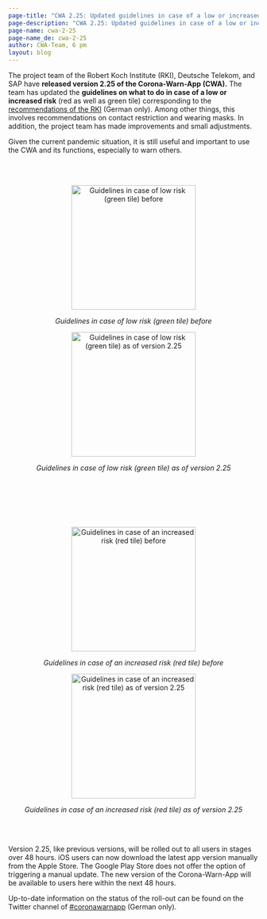 ```yaml
---
page-title: "CWA 2.25: Updated guidelines in case of a low or increased risk"
page-description: "CWA 2.25: Updated guidelines in case of a low or increased risk"
page-name: cwa-2-25
page-name_de: cwa-2-25
author: CWA-Team, 6 pm
layout: blog
---
```


The project team of the Robert Koch Institute (RKI), Deutsche Telekom, and SAP have **released version 2.25 of the Corona-Warn-App (CWA).** The team has updated the **guidelines on what to do in case of a low or increased risk** (red as well as green tile) corresponding to the [recommendations of the RKI](https://www.rki.de/DE/Content/InfAZ/N/Neuartiges_Coronavirus/Quarantaene/Absonderung.html) (German only). Among other things, this involves recommendations on contact restriction and wearing masks. In addition, the project team has made improvements and small adjustments. 

Given the current pandemic situation, it is still useful and important to use the CWA and its functions, especially to warn others.  

<!-- overview -->

<br></br>
<div class='container'><div class='row'><div class='col-sm'><center><img class='img-fluid' src='/assets/img/blog/2022-07-27-cwa-2-25/green-tile-before.png' alt='Guidelines in case of low risk (green tile) before' width=250><p><em>Guidelines in case of low risk (green tile) before</em></p></center></div><div class='col-sm'><center><img class='img-fluid' src='/assets/img/blog/2022-07-27-cwa-2-25/green-tile-after.png' alt='Guidelines in case of low risk (green tile) as of version 2.25' width=250><p><em>Guidelines in case of low risk (green tile) as of version 2.25</em></p></center></div></div></div>
<br></br>

<br></br>
<div class='container'><div class='row'><div class='col-sm'><center><img class='img-fluid' src='/assets/img/blog/2022-07-27-cwa-2-25/red-tile-before.png' alt='Guidelines in case of an increased risk (red tile) before' width=250><p><em>Guidelines in case of an increased risk (red tile) before</em></p></center></div><div class='col-sm'><center><img class='img-fluid' src='/assets/img/blog/2022-07-27-cwa-2-25/red-tile-after.png' alt='Guidelines in case of an increased risk (red tile) as of version 2.25' width=250><p><em>Guidelines in case of an increased risk (red tile) as of version 2.25</em></p></center></div></div></div>
<br></br>

Version 2.25, like previous versions, will be rolled out to all users in stages over 48 hours. iOS users can now download the latest app version manually from the Apple Store. The Google Play Store does not offer the option of triggering a manual update. The new version of the Corona-Warn-App will be available to users here within the next 48 hours.

Up-to-date information on the status of the roll-out can be found on the Twitter channel of [#coronawarnapp](https://twitter.com/coronawarnapp) (German only).
